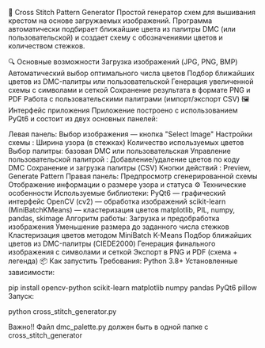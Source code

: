 🧵 Cross Stitch Pattern Generator
Простой генератор схем для вышивания крестом на основе загружаемых изображений. Программа автоматически подбирает ближайшие цвета из палитры DMC (или пользовательской) и создает схему с обозначениями цветов и количеством стежков.

🔍 Основные возможности
Загрузка изображений (JPG, PNG, BMP)
Автоматический выбор оптимального числа цветов
Подбор ближайших цветов из DMC-палитры или пользовательской
Генерация увеличенной схемы с символами и сеткой
Сохранение результата в формате PNG и PDF
Работа с пользовательскими палитрами (импорт/экспорт CSV)
🖼 Интерфейс приложения
Приложение построено с использованием PyQt6 и состоит из двух основных панелей:

Левая панель:
Выбор изображения — кнопка "Select Image"
Настройки схемы :
Ширина узора (в стежках)
Количество используемых цветов
Выбор палитры: базовая DMC или пользовательская
Управление пользовательской палитрой :
Добавление/удаление цветов по коду DMC
Сохранение и загрузка палитры (CSV)
Кнопки действий : Preview, Generate Pattern
Правая панель:
Предпросмотр сгенерированной схемы
Отображение информации о размере узора и статуса
⚙️ Технические особенности
Используемые библиотеки:
PyQt6 — графический интерфейс
OpenCV (cv2) — обработка изображений
scikit-learn (MiniBatchKMeans) — кластеризация цветов
matplotlib, PIL, numpy, pandas, skimage
Алгоритм работы:
Загрузка и предобработка изображения
Уменьшение размера до заданного числа стежков
Кластеризация цветов методом MiniBatch K-Means
Подбор ближайших цветов из DMC-палитры (CIEDE2000)
Генерация финального изображения с символами и сеткой
Экспорт в PNG и PDF (схема + легенда)
📦 Как запустить
Требования:
Python 3.8+
Установленные зависимости:

pip install opencv-python scikit-learn matplotlib numpy pandas PyQt6 pillow
Запуск:

python cross_stitch_generator.py

Важно!! Файл dmc_palette.py должен быть в одной папке с cross_stitch_generator
